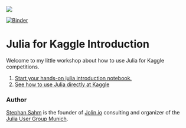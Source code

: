 <a href="https://www.jolin.io" target="_blank" rel="noreferrer noopener">
<img src="https://www.jolin.io/assets/Jolin/Jolin-Banner-Website-v1.1-darkmode.webp">
</a>

[![Binder](https://mybinder.org/badge_logo.svg)](https://notebooks.gesis.org/binder/v2/gh/jolin-io/workshop-julia-for-kaggle/main?filepath=introduction.ipynb)


# Julia for Kaggle Introduction

Welcome to my little workshop about how to use Julia for Kaggle competitions.

1. [Start your hands-on julia introduction notebook.](https://notebooks.gesis.org/binder/v2/gh/jolin-io/workshop-julia-for-kaggle/main?filepath=introduction.ipynb)
2. [See how to use Julia directly at Kaggle](https://www.kaggle.com/stephansahm/titanic-tutorial-julia-version)


### Author
[Stephan Sahm](https://github.com/schlichtanders) is the founder of [Jolin.io](www.jolin.io) consulting and organizer of the [Julia User Group Munich](https://www.meetup.com/julia-user-group-munich/).